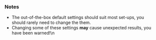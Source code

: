 ### Notes

* The out-of-the-box default settings should suit most set-ups, you should rarely need to change the them.
* Changing some of these settings **may** cause unexpected results, you have been warned!\n